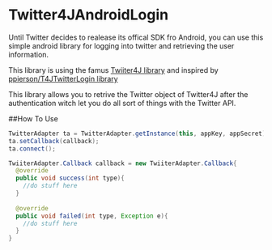 Twitter4JAndroidLogin
=====================

Until Twitter decides to realease its offical SDK fro Android, you can use this simple android library for logging into twitter and retrieving the user information.

This library is using the famus [Twiiter4J library](http://twitter4j.org/en/) and inspired by [ppierson/T4JTwitterLogin library](https://github.com/ppierson/T4JTwitterLogin)

This library allows you to retrive the Twitter object of Twitter4J after the authentication witch let you do all sort of things with the Twitter API.


##How To Use

```java
TwitterAdapter ta = TwitterAdapter.getInstance(this, appKey, appSecret);
ta.setCallback(callback);
ta.connect();

TwiiterAdapter.Callback callback = new TwiiterAdapter.Callback{
  @override
  public void success(int type){
    //do stuff here 
  }
  
  @override
  public void failed(int type, Exception e){
    //do stuff here
  }
}

```
